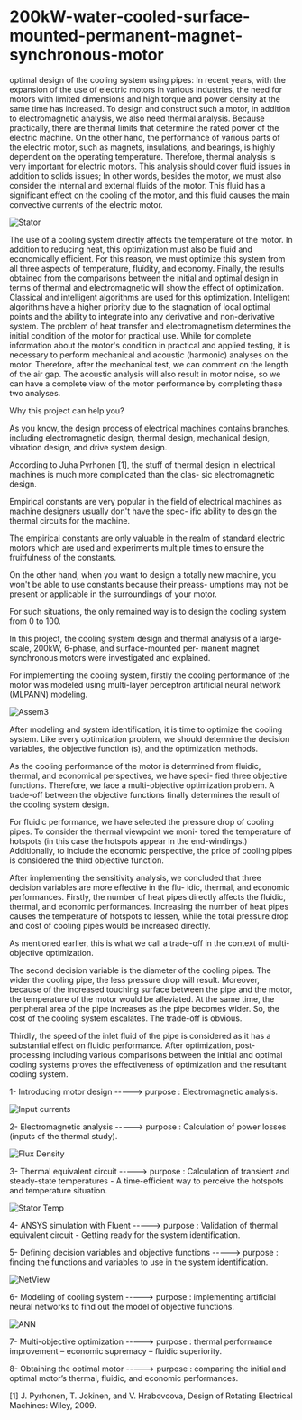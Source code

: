 # 200kW-water-cooled-surface-mounted-permanent-magnet-synchronous-motor

optimal design of the cooling system using pipes:
In recent years, with the expansion of the use of electric motors in various industries, the need for motors with limited dimensions and high torque and power density at the same time has increased. To design and construct such a motor, in addition to electromagnetic analysis, we also need thermal analysis. Because practically, there are thermal limits that determine the rated power of the electric machine. On the other hand, the performance of various parts of the electric motor, such as magnets, insulations, and bearings, is highly dependent on the operating temperature. Therefore, thermal analysis is very important for electric motors. This analysis should cover fluid issues in addition to solids issues; In other words, besides the motor, we must also consider the internal and external fluids of the motor. This fluid has a significant effect on the cooling of the motor, and this fluid causes the main convective currents of the electric motor.

![Stator](https://github.com/toohidsharifi/200kW-water-cooled-surface-mounted-permanent-magnet-synchronous-motor/assets/126771405/bfeebb27-0c48-4c21-a7d2-731f00d03176)

The use of a cooling system directly affects the temperature of the motor. In addition to reducing heat, this optimization must also be fluid and economically efficient. For this reason, we must optimize this system from all three aspects of temperature, fluidity, and economy. Finally, the results obtained from the comparisons between the initial and optimal design in terms of thermal and electromagnetic will show the effect of optimization. Classical and intelligent algorithms are used for this optimization. Intelligent algorithms have a higher priority due to the stagnation of local optimal points and the ability to integrate into any derivative and non-derivative system.
The problem of heat transfer and electromagnetism determines the initial condition of the motor for practical use. While for complete information about the motor's condition in practical and applied testing, it is necessary to perform mechanical and acoustic (harmonic) analyses on the motor. Therefore, after the mechanical test, we can comment on the length of the air gap. The acoustic analysis will also result in motor noise, so we can have a complete view of the motor performance by completing these two analyses.


Why this project can help you?

As you know, the design process of electrical machines contains branches, including electromagnetic design, thermal design,
    mechanical design, vibration design, and drive system design.

According to Juha Pyrhonen [1], the stuff of thermal design in electrical machines is much more complicated than the clas-
    sic electromagnetic design.

Empirical constants are very popular in the field of electrical machines as machine designers usually don't have the spec-
    ific ability to design the thermal circuits for the machine.

The empirical constants are only valuable in the realm of standard electric motors which are used and experiments multiple
    times to ensure the fruitfulness of the constants.

On the other hand, when you want to design a totally new machine, you won't be able to use constants because their preass-
    umptions may not be present or applicable in the surroundings of your motor.

For such situations, the only remained way is to design the cooling system from 0 to 100.

In this project, the cooling system design and thermal analysis of a large-scale, 200kW, 6-phase, and surface-mounted per-
    manent magnet synchronous motors were investigated and explained.

For implementing the cooling system, firstly the cooling performance of the motor was modeled using multi-layer perceptron
    artificial neural network (MLPANN) modeling.

![Assem3](https://github.com/toohidsharifi/200kW-water-cooled-surface-mounted-permanent-magnet-synchronous-motor/assets/126771405/7e754492-48af-4863-84a0-bfb6e4b0e4f5)

After modeling and system identification, it is time to optimize the cooling system. Like every optimization problem, we 
    should determine the decision variables, the objective function (s), and the optimization methods.

As the cooling performance of the motor is determined from fluidic, thermal, and economical perspectives, we have speci-
    fied three objective functions. Therefore, we face a multi-objective optimization problem. A trade-off between the
    objective functions finally determines the result of the cooling system design.

For fluidic performance, we have selected the pressure drop of cooling pipes. To consider the thermal viewpoint we moni-
    tored the temperature of hotspots (in this case the hotspots appear in the end-windings.) Additionally, to include the
    economic perspective, the price of cooling pipes is considered the third objective function.

After implementing the sensitivity analysis, we concluded that three decision variables are more effective in the flu-
    idic, thermal, and economic performances. Firstly, the number of heat pipes directly affects the fluidic, thermal,
    and economic performances. Increasing the number of heat pipes causes the temperature of hotspots to lessen, while
    the total pressure drop and cost of cooling pipes would be increased directly.

As mentioned earlier, this is what we call a trade-off in the context of multi-objective optimization.

The second decision variable is the diameter of the cooling pipes. The wider the cooling pipe, the less pressure drop 
    will result. Moreover, because of the increased touching surface between the pipe and the motor, the temperature 
    of the motor would be alleviated. At the same time, the peripheral area of the pipe increases as the pipe becomes
    wider. So, the cost of the cooling system escalates. The trade-off is obvious.

Thirdly, the speed of the inlet fluid of the pipe is considered as it has a substantial effect on fluidic performance. 
    After optimization, post-processing including various comparisons between the initial and optimal cooling systems 
    proves the effectiveness of optimization and the resultant cooling system.


1- Introducing motor design -----> purpose : Electromagnetic analysis.

![Input currents](https://github.com/toohidsharifi/200kW-water-cooled-surface-mounted-permanent-magnet-synchronous-motor/assets/126771405/bd5a1a7e-e15a-474f-9406-a57ee76f9f5d)

2- Electromagnetic analysis -----> purpose : Calculation of power losses (inputs of the thermal study).

![Flux Density](https://github.com/toohidsharifi/200kW-water-cooled-surface-mounted-permanent-magnet-synchronous-motor/assets/126771405/8abe905f-7a84-488c-8ae9-e885e5f3da6f)

3- Thermal equivalent circuit -----> purpose : Calculation of transient and steady-state temperatures - A time-efficient way to perceive the hotspots and temperature situation.

![Stator Temp](https://github.com/toohidsharifi/200kW-water-cooled-surface-mounted-permanent-magnet-synchronous-motor/assets/126771405/1380921c-3130-4d42-9066-2a1ce68286bb)

4- ANSYS simulation with Fluent -----> purpose : Validation of thermal equivalent circuit - Getting ready for the system identification.

5- Defining decision variables and objective functions -----> purpose : finding the functions and variables to use in the system identification.

![NetView](https://github.com/toohidsharifi/200kW-water-cooled-surface-mounted-permanent-magnet-synchronous-motor/assets/126771405/d35bfac8-3b92-4f71-86ab-9c0e15a6119b)

6- Modeling of cooling system -----> purpose : implementing artificial neural networks to find out the model of objective functions.

![ANN](https://github.com/toohidsharifi/200kW-water-cooled-surface-mounted-permanent-magnet-synchronous-motor/assets/126771405/29aa99ff-19a0-4c1d-aec1-9e3ab9080f23)

7- Multi-objective optimization -----> purpose : thermal performance improvement – economic supremacy – fluidic superiority.

8-  Obtaining the optimal motor -----> purpose : comparing the initial and optimal motor’s thermal, fluidic, and economic performances.

[1]	J. Pyrhonen, T. Jokinen, and V. Hrabovcova, Design of Rotating Electrical Machines: Wiley, 2009.
